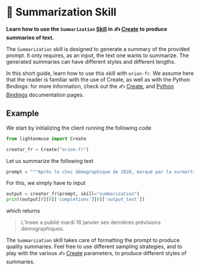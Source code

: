# 📝 Summarization Skill

**Learn how to use the `Summarization` [Skill](/api/skills) in ✍️ [Create](/api/primitives/create) to produce summaries of text.**

The `Summarization` skill is designed to generate a summary of the provided prompt. It only requires, as an input, the text one wants to
summarize. The generated summaries can have different styles and different lengths.

In this short guide, learn how to use this skill with `orion-fr`. We assume here that the reader is familiar with the use of Create, as well as with the Python Bindings: for more information, check out the ✍️ [Create](/api/primitives/create), and [Python Bindings](/api/bindings/python) documentation pages.

## Example

We start by initializing the client running the following code

```python
from lightonmuse import Create

creator_fr = Create("orion-fr")
```

Let us summarize the following text

```python
prompt = """Après le choc démographique de 2020, marqué par la surmortalité liée au Covid-19, c’est sur une note positive que l’Institut national de la statistique et des études économiques (Insee) a choisi de mettre l’accent dans son dernier bilan annuel, présenté mardi 18 janvier. En 2021, « la fécondité se maintient » malgré le contexte pandémique, titre ainsi l’institut de statistiques. Selon les estimations arrêtées fin novembre, 738 000 bébés sont nés en France, soit 3 000 de plus qu’en 2020, nombre en hausse de 0,4 %. La population française s’élève à 67,8 millions d’habitants au 1er janvier 2022."""
```

For this, we simply have to input

```python
output = creator_fr(prompt, skill="summarization")
print(output[0][0]['completions'][0]['output_text'])
```

which returns

> L'Insee a publié mardi 18 janvier ses dernières prévisions démographiques.

The `Summarization` skill takes care of formatting the prompt to produce quality summaries. Feel free to use different sampling strategies, and to play with the various ✍️ [Create](/api/primitives/create) parameters, to produce different styles of summaries.
